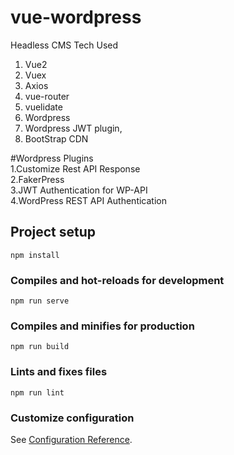 # vue-wordpress
Headless CMS Tech Used
1. Vue2  
2. Vuex  
3. Axios  
4. vue-router  
5. vuelidate  
6. Wordpress  
7. Wordpress JWT plugin,  
8. BootStrap CDN

#Wordpress Plugins  
1.Customize Rest API Response  
2.FakerPress  
3.JWT Authentication for WP-API  
4.WordPress REST API Authentication  

## Project setup
```
npm install
```

### Compiles and hot-reloads for development
```
npm run serve
```

### Compiles and minifies for production
```
npm run build
```

### Lints and fixes files
```
npm run lint
```

### Customize configuration
See [Configuration Reference](https://cli.vuejs.org/config/).
